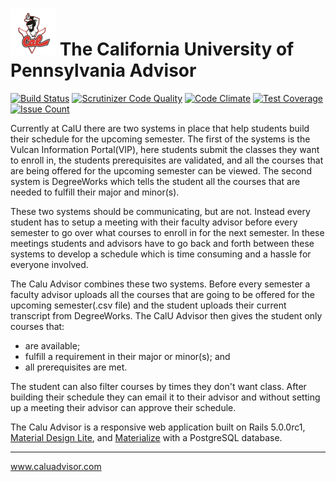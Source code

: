 # ![CalU Advisor](https://raw.githubusercontent.com/npezza93/calu_class_scheduler/master/app/assets/images/callogo75.png) The California University of Pennsylvania Advisor

[![Build Status](https://travis-ci.org/npezza93/calu_class_scheduler.svg?branch=mkIII)](https://travis-ci.org/npezza93/calu_class_scheduler)
[![Scrutinizer Code Quality](https://scrutinizer-ci.com/g/npezza93/calu_class_scheduler/badges/quality-score.png?b=mkIII)](https://scrutinizer-ci.com/g/npezza93/calu_class_scheduler/?branch=mkIII)
[![Code Climate](https://codeclimate.com/github/npezza93/calu_class_scheduler/badges/gpa.svg)](https://codeclimate.com/github/npezza93/calu_class_scheduler)
[![Test Coverage](https://codeclimate.com/github/npezza93/calu_class_scheduler/badges/coverage.svg)](https://codeclimate.com/github/npezza93/calu_class_scheduler/coverage)
[![Issue Count](https://codeclimate.com/github/npezza93/calu_class_scheduler/badges/issue_count.svg)](https://codeclimate.com/github/npezza93/calu_class_scheduler)

Currently at CalU there are two systems in place that help students build their schedule for the upcoming semester. The first of the systems is the Vulcan Information Portal(VIP), here students submit the classes they want to enroll in, the students prerequisites are validated, and all the courses that are being offered for the upcoming semester can be viewed. The second system is DegreeWorks which tells the student all the courses that are needed to fulfill their major and minor(s).

These two systems should be communicating, but are not. Instead every student has to setup a meeting with their faculty advisor before every semester to go over what courses to enroll in for the next semester. In these meetings students and advisors have to go back and forth between these systems to develop a schedule which is time consuming and a hassle for everyone involved.

The Calu Advisor combines these two systems. Before every semester a faculty advisor uploads all the courses that are going to be offered for the upcoming semester(.csv file) and the student uploads their current transcript from DegreeWorks. The CalU Advisor then gives the student only courses that:

- are available;
- fulfill a requirement in their major or minor(s); and
- all prerequisites are met.

The student can also filter courses by times they don't want class. After building their schedule they can email it to their advisor and without setting up a meeting their advisor can approve their schedule.


The Calu Advisor is a responsive web application built on Rails 5.0.0rc1, [Material Design Lite](https://getmdl.io/), and [Materialize](http://materializecss.com/) with a PostgreSQL database.
___
www.caluadvisor.com
